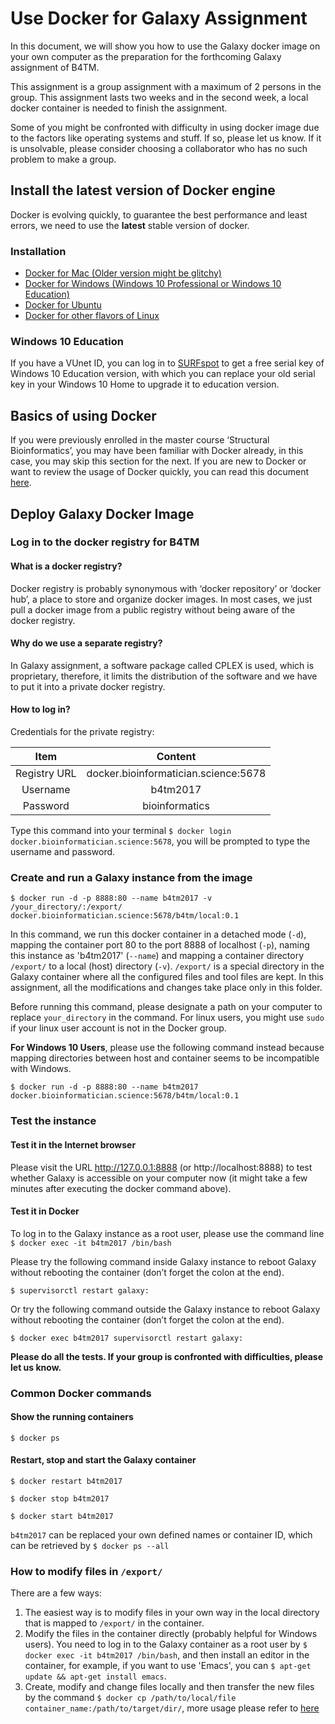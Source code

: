 # Use Docker for Galaxy Assignment

In this document, we will show you how to use the Galaxy docker image on your own computer as the preparation for
the forthcoming Galaxy assignment of B4TM.

This assignment is a group assignment with a maximum of 2 persons in the group. This assignment lasts two weeks
and in the second week, a local docker container is needed to finish the assignment.

Some of you might be confronted with difficulty in using docker image due to the factors like operating systems
and stuff. If so, please let us know. If it is unsolvable, please consider choosing a collaborator who has no such problem to make a group.

## Install the latest version of Docker engine

Docker is evolving quickly, to guarantee the best performance and least errors, we need to use the **latest**
stable version of docker.

### Installation

* [Docker for Mac (Older version might be glitchy)](https://docs.docker.com/docker-for-mac/install/#download-docker-for-mac)
* [Docker for Windows (Windows 10 Professional or Windows 10 Education)](https://docs.docker.com/docker-for-windows/install/)
* [Docker for Ubuntu](https://docs.docker.com/engine/installation/linux/ubuntu/)
* [Docker for other flavors of Linux](https://docs.docker.com/engine/installation/)

### Windows 10 Education

 If you have a VUnet ID, you can log in to [SURFspot](https://www.surfspot.nl/) to get a free serial key of Windows
 10 Education version, with which you can replace your old serial key in your Windows 10 Home to upgrade it to education version.

## Basics of using Docker

 If you were previously enrolled in the master course ‘Structural Bioinformatics’, you may have been familiar with
 Docker already, in this case, you may skip this section for the next. If you are new to Docker or want to
 review the usage of Docker quickly, you can read this document [here](https://docs.google.com/document/d/1QoL_93B-0VRcJdrxjweUV8JQI0Waehz1rMdiCFeWPeo/edit?usp=sharing).

## Deploy Galaxy Docker Image

### Log in to the docker registry for B4TM

#### What is a docker registry?
Docker registry is probably synonymous with ‘docker repository’ or ‘docker hub’, a place to store and organize
docker images. In most cases, we just pull a docker image from a public registry without being aware of the
docker registry.

#### Why do we use a separate registry?
In Galaxy assignment, a software package called CPLEX is used, which is proprietary, therefore,
it limits the distribution of the software and we have to put it into a private docker registry.

#### How to log in?

Credentials for the private registry:

Item         | Content
:----------: | :----------------------------------:
Registry URL | docker.bioinformatician.science:5678
Username     | b4tm2017
Password     | bioinformatics

Type this command into your terminal `$ docker login docker.bioinformatician.science:5678`, you will be prompted
to type the username and password.

### Create and run a Galaxy instance from the image

`$ docker run -d -p 8888:80 --name b4tm2017 -v /your_directory/:/export/ docker.bioinformatician.science:5678/b4tm/local:0.1`

In this command, we run this docker container in a detached mode (`-d`), mapping the container port 80 to the port 8888 of localhost (`-p`), naming this instance as 'b4tm2017' (`--name`) and mapping a container directory `/export/` to a local (host) directory (`-v`). `/export/` is a special directory in the Galaxy container where all the configured files and tool files are kept. In this assignment, all the modifications and changes take place only in this folder.

Before running this command, please designate a path on your computer to replace `your_directory` in the command.
For linux users, you might use `sudo` if your linux user account is not in the Docker group.

**For Windows 10 Users**, please use the following command instead because mapping directories between host and container seems to be incompatible with Windows.

`$ docker run -d -p 8888:80 --name b4tm2017 docker.bioinformatician.science:5678/b4tm/local:0.1`

### Test the instance

#### Test it in the Internet browser

Please visit the URL http://127.0.0.1:8888 (or http://localhost:8888) to test whether Galaxy is accessible on your computer now
(it might take a few minutes after executing the docker command above).

#### Test it in Docker

To log in to the Galaxy instance as a root user, please use the command line `$ docker exec -it b4tm2017 /bin/bash`

Please try the following command inside Galaxy instance to reboot Galaxy without rebooting the container (don’t forget the colon at the end).

```
$ supervisorctl restart galaxy:
```

Or try the following command outside the Galaxy instance to reboot Galaxy without rebooting the container (don’t forget the colon at the end).

```
$ docker exec b4tm2017 supervisorctl restart galaxy:
```

**Please do all the tests. If your group is confronted with difficulties, please let us know.**

### Common Docker commands

#### Show the running containers
```
$ docker ps
```
#### Restart, stop and start the Galaxy container
```
$ docker restart b4tm2017

$ docker stop b4tm2017

$ docker start b4tm2017
```
`b4tm2017` can be replaced your own defined names or container ID, which can be retrieved by `$ docker ps --all`

### How to modify files in `/export/`

There are a few ways:

1. The easiest way is to modify files in your own way in the local directory that is mapped to `/export/` in the container.
2. Modify the files in the container directly (probably helpful for Windows users). You need to log in to the Galaxy container as a root user by `$ docker exec -it b4tm2017 /bin/bash`, and then install an editor in the container, for example, if you want to use 'Emacs', you can `$ apt-get update && apt-get install emacs`.
3. Create, modify and change files locally and then transfer the new files by the command `$ docker cp /path/to/local/file container_name:/path/to/target/dir/`, more usage please refer to [here](https://docs.docker.com/engine/reference/commandline/cp/)
